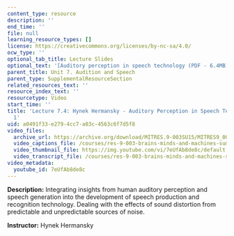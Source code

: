 ```yaml
---
content_type: resource
description: ''
end_time: ''
file: null
learning_resource_types: []
license: https://creativecommons.org/licenses/by-nc-sa/4.0/
ocw_type: ''
optional_tab_title: Lecture Slides
optional_text: '[Auditory perception in speech technology (PDF - 6.4MB)](/courses/res-9-003-brains-minds-and-machines-summer-course-summer-2015/resources/mitres_9_003sum15_lec7-4)'
parent_title: Unit 7. Audition and Speech
parent_type: SupplementalResourceSection
related_resources_text: ''
resource_index_text: ''
resourcetype: Video
start_time: ''
title: 'Lecture 7.4: Hynek Hermansky - Auditory Perception in Speech Technology Part
  1'
uid: a0491f33-e279-4cc7-a03c-4563c6f7d5f8
video_files:
  archive_url: https://archive.org/download/MITRES.9-003SU15/MITRES9_003SU15_Lecture_7-4_300k.mp4
  video_captions_file: /courses/res-9-003-brains-minds-and-machines-summer-course-summer-2015/9be6be36b9ec5f22946b6db310cc37e9_7eUfAb8de8c.vtt
  video_thumbnail_file: https://img.youtube.com/vi/7eUfAb8de8c/default.jpg
  video_transcript_file: /courses/res-9-003-brains-minds-and-machines-summer-course-summer-2015/ce07538d3db26e5e36dbac28290ec86d_7eUfAb8de8c.pdf
video_metadata:
  youtube_id: 7eUfAb8de8c
---
```


**Description:** Integrating insights from human auditory perception and speech generation into the development of speech production and recognition technology. Dealing with the effects of sound distortion from predictable and unpredictable sources of noise.

**Instructor:** Hynek Hermansky

